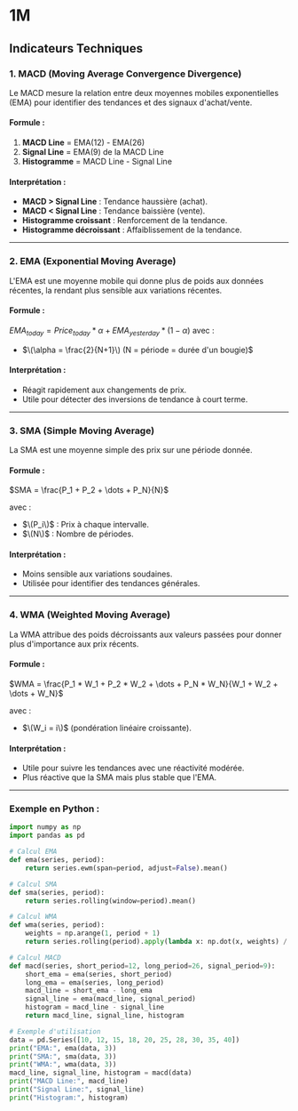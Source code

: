 # 1M

## Indicateurs Techniques

### 1. **MACD (Moving Average Convergence Divergence)**
Le MACD mesure la relation entre deux moyennes mobiles exponentielles (EMA) pour identifier des tendances et des signaux d'achat/vente.

#### Formule :
1. **MACD Line** = EMA(12) - EMA(26)
2. **Signal Line** = EMA(9) de la MACD Line
3. **Histogramme** = MACD Line - Signal Line

#### Interprétation :
- **MACD > Signal Line** : Tendance haussière (achat).
- **MACD < Signal Line** : Tendance baissière (vente).
- **Histogramme croissant** : Renforcement de la tendance.
- **Histogramme décroissant** : Affaiblissement de la tendance.

---

### 2. **EMA (Exponential Moving Average)**
L'EMA est une moyenne mobile qui donne plus de poids aux données récentes, la rendant plus sensible aux variations récentes.

#### Formule :
$EMA_{today} = Price_{today} * \alpha + EMA_{yesterday} * (1 - \alpha)$
avec :
- $\(\alpha = \frac{2}{N+1}\) (N = période = durée d'un bougie)$

#### Interprétation :
- Réagit rapidement aux changements de prix.
- Utile pour détecter des inversions de tendance à court terme.

---

### 3. **SMA (Simple Moving Average)**
La SMA est une moyenne simple des prix sur une période donnée.

#### Formule :
$SMA = \frac{P_1 + P_2 + \dots + P_N}{N}$

avec :
- $\(P_i\)$ : Prix à chaque intervalle.
- $\(N\)$ : Nombre de périodes.

#### Interprétation :
- Moins sensible aux variations soudaines.
- Utilisée pour identifier des tendances générales.

---

### 4. **WMA (Weighted Moving Average)**
La WMA attribue des poids décroissants aux valeurs passées pour donner plus d'importance aux prix récents.

#### Formule :
$WMA = \frac{P_1 * W_1 + P_2 * W_2 + \dots + P_N * W_N}{W_1 + W_2 + \dots + W_N}$

avec :
- $\(W_i = i\)$ (pondération linéaire croissante).

#### Interprétation :
- Utile pour suivre les tendances avec une réactivité modérée.
- Plus réactive que la SMA mais plus stable que l'EMA.

---

### Exemple en Python :
```python
import numpy as np
import pandas as pd

# Calcul EMA
def ema(series, period):
    return series.ewm(span=period, adjust=False).mean()

# Calcul SMA
def sma(series, period):
    return series.rolling(window=period).mean()

# Calcul WMA
def wma(series, period):
    weights = np.arange(1, period + 1)
    return series.rolling(period).apply(lambda x: np.dot(x, weights) / weights.sum(), raw=True)

# Calcul MACD
def macd(series, short_period=12, long_period=26, signal_period=9):
    short_ema = ema(series, short_period)
    long_ema = ema(series, long_period)
    macd_line = short_ema - long_ema
    signal_line = ema(macd_line, signal_period)
    histogram = macd_line - signal_line
    return macd_line, signal_line, histogram

# Exemple d'utilisation
data = pd.Series([10, 12, 15, 18, 20, 25, 28, 30, 35, 40])
print("EMA:", ema(data, 3))
print("SMA:", sma(data, 3))
print("WMA:", wma(data, 3))
macd_line, signal_line, histogram = macd(data)
print("MACD Line:", macd_line)
print("Signal Line:", signal_line)
print("Histogram:", histogram)
```

